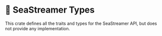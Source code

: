 # 🌊 SeaStreamer Types

This crate defines all the traits and types for the SeaStreamer API, but does not provide any implementation.
